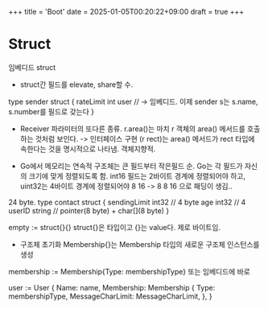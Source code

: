 +++
title = 'Boot'
date = 2025-01-05T00:20:22+09:00
draft = true
+++
# Struct
임베디드 struct
- struct간 필드를 elevate, share할 수.

type sender struct {
	rateLimit int
	user // -> 임베디드. 이제 sender s는 s.name, s.number를 필드로 갖는다
}

* Receiver
파라미터의 또다른 종류.
r.area()는 마치 r 객체의 area() 메서드를 호출하는 것처럼 보인다.
-> 인터페이스 구현
(r rect)는 area() 메서드가 rect 타입에 속한다는 것을 명시적으로 나타냄.
객체지향적.


* Go에서 메모리는 연속적
구조체는 큰 필드부터 작은필드 순.
Go는 각 필드가 자신의 크기에 맞게 정렬되도록 함. int16 필드는 2바이트 경계에 정렬되어야 하고, uint32는 4바이트 경계에 정렬되어야 
8 16 -> 8 8 16 으로 패딩이 생김..

24 byte.
type contact struct {
	sendingLimit int32 // 4 byte
	age          int32 // 4
	userID       string // pointer(8 byte) + char[](8 byte)
}

empty := struct{}{}
struct{}은 타입이고 {}는 value다.
제로 바이트임.

* 구조체 초기화
Membership{}는 Membership 타입의 새로운 구조체 인스턴스를 생성

membership := Membership{Type: membershipType}
또는 임베디드에 바로

user := User {
    Name: name,
    Membership: Membership {
        Type: membershipType,
        MessageCharLimit: MessageCharLimit,
    },
}
